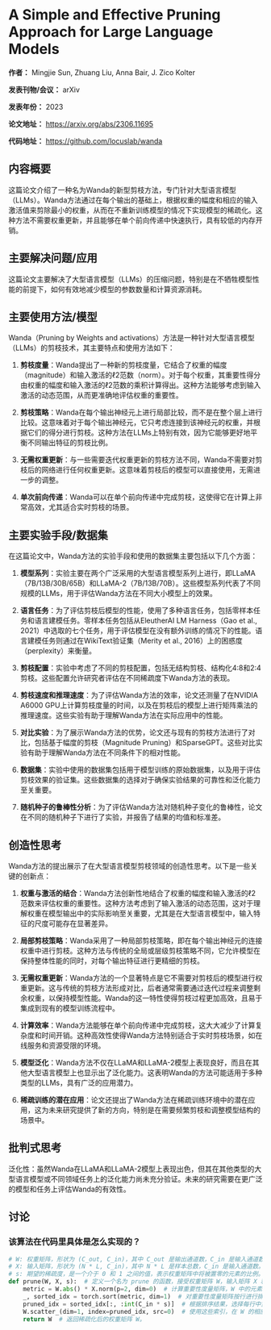 # A Simple and Effective Pruning Approach for Large Language Models

**作者：** Mingjie Sun, Zhuang Liu, Anna Bair, J. Zico Kolter

**发表刊物/会议：** arXiv

**发表年份：** 2023

**论文地址：** https://arxiv.org/abs/2306.11695

**代码地址：** https://github.com/locuslab/wanda

## 内容概要


这篇论文介绍了一种名为Wanda的新型剪枝方法，专门针对大型语言模型（LLMs）。Wanda方法通过在每个输出的基础上，根据权重的幅度和相应的输入激活值来剪除最小的权重，从而在不重新训练模型的情况下实现模型的稀疏化。这种方法不需要权重更新，并且能够在单个前向传递中快速执行，具有较低的内存开销。

## 主要解决问题/应用

 这篇论文主要解决了大型语言模型（LLMs）的压缩问题，特别是在不牺牲模型性能的前提下，如何有效地减少模型的参数数量和计算资源消耗。

## 主要使用方法/模型

 Wanda（Pruning by Weights and activations）方法是一种针对大型语言模型（LLMs）的剪枝技术，其主要特点和使用方法如下：

1. **剪枝度量**：Wanda提出了一种新的剪枝度量，它结合了权重的幅度（magnitude）和输入激活的ℓ2范数（norm）。对于每个权重，其重要性得分由权重的幅度和输入激活的ℓ2范数的乘积计算得出。这种方法能够考虑到输入激活的动态范围，从而更准确地评估权重的重要性。

2. **剪枝策略**：Wanda在每个输出神经元上进行局部比较，而不是在整个层上进行比较。这意味着对于每个输出神经元，它只考虑连接到该神经元的权重，并根据它们的得分进行剪枝。这种方法在LLMs上特别有效，因为它能够更好地平衡不同输出特征的剪枝比例。

3. **无需权重更新**：与一些需要迭代权重更新的剪枝方法不同，Wanda不需要对剪枝后的网络进行任何权重更新。这意味着剪枝后的模型可以直接使用，无需进一步的调整。

4. **单次前向传递**：Wanda可以在单个前向传递中完成剪枝，这使得它在计算上非常高效，尤其适合实时剪枝的场景。


## 主要实验手段/数据集

 在这篇论文中，Wanda方法的实验手段和使用的数据集主要包括以下几个方面：

1. **模型系列**：实验主要在两个广泛采用的大型语言模型系列上进行，即LLaMA（7B/13B/30B/65B）和LLaMA-2（7B/13B/70B）。这些模型系列代表了不同规模的LLMs，用于评估Wanda方法在不同大小模型上的效果。

2. **语言任务**：为了评估剪枝后模型的性能，使用了多种语言任务，包括零样本任务和语言建模任务。零样本任务包括从EleutherAI LM Harness（Gao et al., 2021）中选取的七个任务，用于评估模型在没有额外训练的情况下的性能。语言建模任务则通过在WikiText验证集（Merity et al., 2016）上的困惑度（perplexity）来衡量。

3. **剪枝配置**：实验中考虑了不同的剪枝配置，包括无结构剪枝、结构化4:8和2:4剪枝。这些配置允许研究者评估在不同稀疏度下Wanda方法的表现。

4. **剪枝速度和推理速度**：为了评估Wanda方法的效率，论文还测量了在NVIDIA A6000 GPU上计算剪枝度量的时间，以及在剪枝后的模型上进行矩阵乘法的推理速度。这些实验有助于理解Wanda方法在实际应用中的性能。

5. **对比实验**：为了展示Wanda方法的优势，论文还与现有的剪枝方法进行了对比，包括基于幅度的剪枝（Magnitude Pruning）和SparseGPT。这些对比实验有助于理解Wanda方法在不同条件下的相对性能。

6. **数据集**：实验中使用的数据集包括用于模型训练的原始数据集，以及用于评估剪枝效果的验证集。这些数据集的选择对于确保实验结果的可靠性和泛化能力至关重要。

7. **随机种子的鲁棒性分析**：为了评估Wanda方法对随机种子变化的鲁棒性，论文在不同的随机种子下进行了实验，并报告了结果的均值和标准差。


## 创造性思考

 Wanda方法的提出展示了在大型语言模型剪枝领域的创造性思考。以下是一些关键的创新点：

1. **权重与激活的结合**：Wanda方法创新性地结合了权重的幅度和输入激活的ℓ2范数来评估权重的重要性。这种方法考虑到了输入激活的动态范围，这对于理解权重在模型输出中的实际影响至关重要，尤其是在大型语言模型中，输入特征的尺度可能存在显著差异。

2. **局部剪枝策略**：Wanda采用了一种局部剪枝策略，即在每个输出神经元的连接权重中进行剪枝。这种方法与传统的全局或层级剪枝策略不同，它允许模型在保持整体性能的同时，对每个输出特征进行更精细的剪枝。

3. **无需权重更新**：Wanda方法的一个显著特点是它不需要对剪枝后的模型进行权重更新。这与传统的剪枝方法形成对比，后者通常需要通过迭代过程来调整剩余权重，以保持模型性能。Wanda的这一特性使得剪枝过程更加高效，且易于集成到现有的模型训练流程中。

4. **计算效率**：Wanda方法能够在单个前向传递中完成剪枝，这大大减少了计算复杂度和时间开销。这种高效性使得Wanda方法特别适合于实时剪枝场景，如在线服务和资源受限的环境。

5. **模型泛化**：Wanda方法不仅在LLaMA和LLaMA-2模型上表现良好，而且在其他大型语言模型上也显示出了泛化能力。这表明Wanda的方法可能适用于多种类型的LLMs，具有广泛的应用潜力。

6. **稀疏训练的潜在应用**：论文还提出了Wanda方法在稀疏训练环境中的潜在应用，这为未来研究提供了新的方向，特别是在需要频繁剪枝和调整模型结构的场景中。



## 批判式思考

泛化性：虽然Wanda在LLaMA和LLaMA-2模型上表现出色，但其在其他类型的大型语言模型或不同领域任务上的泛化能力尚未充分验证。未来的研究需要在更广泛的模型和任务上评估Wanda的有效性。

## 讨论 

### 该算法在代码里具体是怎么实现的？


```python
# W: 权重矩阵，形状为 (C_out, C_in)，其中 C_out 是输出通道数，C_in 是输入通道数。
# X: 输入矩阵，形状为 (N * L, C_in)，其中 N * L 是样本总数，C_in 是输入通道数。
# s: 期望的稀疏度，是一个介于 0 和 1 之间的值，表示权重矩阵中将被置零的元素的比例。
def prune(W, X, s):  # 定义一个名为 prune 的函数，接受权重矩阵 W，输入矩阵 X 和稀疏度 s 作为输入。
    metric = W.abs() * X.norm(p=2, dim=0)  # 计算重要性度量矩阵，W 中的元素取绝对值后与 X 矩阵的 L2 范数（按列计算）相乘。
    _, sorted_idx = torch.sort(metric, dim=1)  # 对重要性度量矩阵按行进行排序，保留排序后的索引。
    pruned_idx = sorted_idx[:, :int(C_in * s)]  # 根据排序结果，选择每行中重要性最低（即值最小）的前 C_in * s 个索引。
    W.scatter_(dim=1, index=pruned_idx, src=0)  # 使用这些索引，在 W 的相应位置上填充 0，实现稀疏化。
    return W  # 返回稀疏化后的权重矩阵 W。

```





